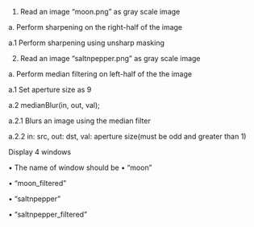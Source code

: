 1. Read an image “moon.png” as gray scale image

a. Perform sharpening on the right-half of the image 

a.1 Perform sharpening using unsharp masking

2. Read an image “saltnpepper.png” as gray scale image

a. Perform median filtering on left-half of the the image

a.1 Set aperture size as 9

a.2 medianBlur(in, out, val);

a.2.1 Blurs an image using the median filter

a.2.2 in: src, out: dst, val: aperture size(must be odd and greater than 1)



Display 4 windows

• The name of window should be • “moon”

• “moon_filtered”

• “saltnpepper”

• “saltnpepper_filtered”
